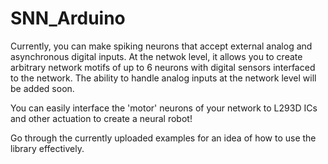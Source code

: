 # SNN_Arduino
Currently, you can make spiking neurons that accept external analog and asynchronous digital inputs. At the netwok level, it allows you to create arbitrary network motifs of up to 6 neurons with digital sensors interfaced to the network. The ability to handle analog inputs at the network level will be added soon.

You can easily interface the 'motor' neurons of your network to L293D ICs and other actuation to create a neural robot!

Go through the currently uploaded examples for an idea of how to use the library effectively.
